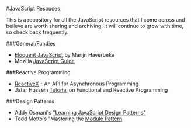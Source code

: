 #JavaScript Resouces

This is a repository for all the JavaScript resources that I come across and believe are worth sharing and archiving. It will continue to grow with time, so check back frequently.

###General/Fundies
- [Eloquent JavaScript](http://eloquentjavascript.net/) by Marijn Haverbeke
- Mozilla [JavaScript Guide](https://developer.mozilla.org/en-US/docs/Web/JavaScript/Guide)

###Reactive Programming
- [ReactiveX](http://reactivex.io/) - An API for Asynchronous Programming
- Jafar Hussein [Tutorial](http://reactive-extensions.github.io/learnrx/) on Functional and Reactive Programming

###Design Patterns
- Addy Osmani's ["Learning JavaScript Design Patterns"](http://addyosmani.com/resources/essentialjsdesignpatterns/book/)
- Todd Motto's "Mastering the [Module Pattern](http://toddmotto.com/mastering-the-module-pattern/)
